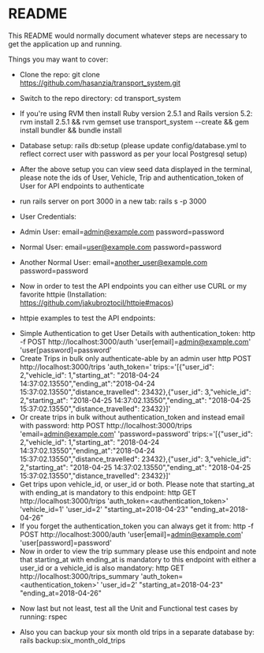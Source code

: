 # README

This README would normally document whatever steps are necessary to get the
application up and running.

Things you may want to cover:

* Clone the repo: git clone https://github.com/hasanzia/transport_system.git

* Switch to the repo directory: cd transport_system

* If you're using RVM then install Ruby version 2.5.1 and Rails version 5.2: rvm install 2.5.1 && rvm gemset use transport_system --create && gem install bundler && bundle install

* Database setup: rails db:setup (please update config/database.yml to reflect correct user with password as per your local Postgresql setup)

* After the above setup you can view seed data displayed in the terminal, please note the ids of User, Vehicle, Trip and authentication_token of User for API endpoints to authenticate

* run rails server on port 3000 in a new tab: rails s -p 3000

* User Credentials:

- Admin User: email=admin@example.com password=password

- Normal User: email=user@example.com password=password

- Another Normal User: email=another_user@example.com password=password

* Now in order to test the API endpoints you can either use CURL or my favorite httpie (Installation: https://github.com/jakubroztocil/httpie#macos)

* httpie examples to test the API endpoints:

- Simple Authentication to get User Details with authentication_token: http -f POST http://localhost:3000/auth 'user[email]=admin@example.com' 'user[password]=password'
- Create Trips in bulk only authenticate-able by an admin user http POST http://localhost:3000/trips 'auth_token=<admin authentication_token>' trips:='[{"user_id": 2,"vehicle_id": 1,"starting_at": "2018-04-24 14:37:02.13550","ending_at":"2018-04-24 15:37:02.13550","distance_travelled": 23432},{"user_id": 3,"vehicle_id": 2,"starting_at": "2018-04-25 14:37:02.13550","ending_at": "2018-04-25 15:37:02.13550","distance_travelled": 23432}]'
- Or create trips in bulk without authentication_token and instead email with password: http POST http://localhost:3000/trips 'email=admin@example.com' 'password=password' trips:='[{"user_id": 2,"vehicle_id": 1,"starting_at": "2018-04-24 14:37:02.13550","ending_at":"2018-04-24 15:37:02.13550","distance_travelled": 23432},{"user_id": 3,"vehicle_id": 2,"starting_at": "2018-04-25 14:37:02.13550","ending_at": "2018-04-25 15:37:02.13550","distance_travelled": 23432}]'
- Get trips upon vehicle_id, or user_id or both. Please note that starting_at with ending_at is mandatory to this endpoint: http GET http://localhost:3000/trips 'auth_token=<authentication_token>' 'vehicle_id=1' 'user_id=2' "starting_at=2018-04-23" "ending_at=2018-04-26"
- If you forget the authentication_token you can always get it from: http -f POST http://localhost:3000/auth 'user[email]=admin@example.com' 'user[password]=password'
- Now in order to view the trip summary please use this endpoint and note that starting_at with ending_at is mandatory to this endpoint with either a user_id or a vehicle_id is also mandatory: http GET http://localhost:3000/trips_summary 'auth_token=<authentication_token>' 'user_id=2' "starting_at=2018-04-23" "ending_at=2018-04-26"

* Now last but not least, test all the Unit and Functional test cases by running: rspec

* Also you can backup your six month old trips in a separate database by: rails backup:six_month_old_trips

